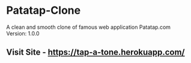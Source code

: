 # Patatap-Clone
A clean and smooth clone of famous web application Patatap.com<br>
Version: 1.0.0
## Visit Site - https://tap-a-tone.herokuapp.com/
